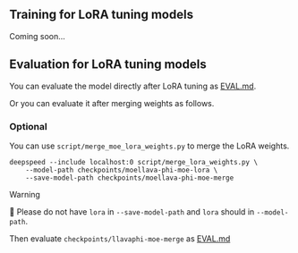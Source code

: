 ## Training for LoRA tuning models
Coming soon...

## Evaluation for LoRA tuning models

You can evaluate the model directly after LoRA tuning as [EVAL.md](../docs/EVAL.md).

Or you can evaluate it after merging weights as follows.

### Optional

You can use `script/merge_moe_lora_weights.py` to merge the LoRA weights.

```Shell
deepspeed --include localhost:0 script/merge_lora_weights.py \
	--model-path checkpoints/moellava-phi-moe-lora \
	--save-model-path checkpoints/moellava-phi-moe-merge
```

> [!Warning]
> 🚨 Please do not have `lora` in `--save-model-path` and `lora` should in `--model-path`.


Then evaluate `checkpoints/llavaphi-moe-merge` as [EVAL.md](../docs/EVAL.md)
